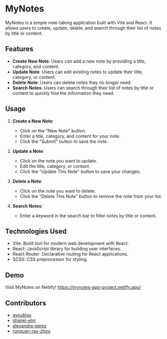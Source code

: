 # MyNotes

MyNotes is a simple note-taking application built with Vite and React. It allows users to create, update, delete, and search through their list of notes by title or content.

## Features

- **Create New Note**: Users can add a new note by providing a title, category, and content.
- **Update Note**: Users can edit existing notes to update their title, category, or content.
- **Delete Note**: Users can delete notes they no longer need.
- **Search Notes**: Users can search through their list of notes by title or content to quickly find the information they need.

## Usage

1. **Create a New Note**:
   - Click on the "New Note" button.
   - Enter a title, category, and content for your note.
   - Click the "Submit" button to save the note.

2. **Update a Note**:
   - Click on the note you want to update.
   - Edit the title, category, or content.
   - Click the "Update This Note" button to save your changes.

3. **Delete a Note**:
   - Click on the note you want to delete.
   - Click the "Delete This Note" button to remove the note from your list.

4. **Search Notes**:
   - Enter a keyword in the search bar to filter notes by title or content.

## Technologies Used

- Vite: Build tool for modern web development with React.
- React: JavaScript library for building user interfaces.
- React Router: Declarative routing for React applications.
- SCSS: CSS preprocessor for styling.

## Demo
Visit MyNotes on Netlify!
https://mynotes-app-project.netlify.app/


## Contributors
- [ayoublos](https://github.com/ayoublos)
- [shanel-elm](https://github.com/shanel-elm)
- [alexandra-perez](https://github.com/alexandra-perez)
- [runquan-ray-zhou](https://github.com/runquan-ray-zhou)
